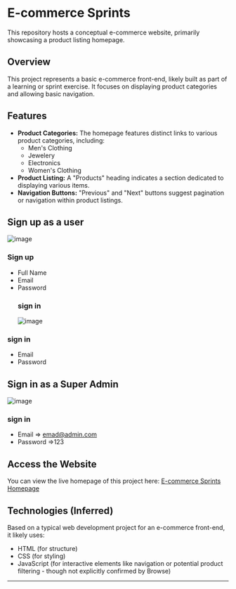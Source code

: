 # E-commerce Sprints

This repository hosts a conceptual e-commerce website, primarily showcasing a product listing homepage.

## Overview

This project represents a basic e-commerce front-end, likely built as part of a learning or sprint exercise. It focuses on displaying product categories and allowing basic navigation.

## Features

* **Product Categories:** The homepage features distinct links to various product categories, including:
    * Men's Clothing
    * Jewelery
    * Electronics
    * Women's Clothing
* **Product Listing:** A "Products" heading indicates a section dedicated to displaying various items.
* **Navigation Buttons:** "Previous" and "Next" buttons suggest pagination or navigation within product listings.

## Sign up as a user 
![image](https://github.com/user-attachments/assets/383d8fb7-f3ce-46f1-9737-578c41d30bc7)
###  Sign up 
- Full Name
- Email
- Password
  ### sign in
  ![image](https://github.com/user-attachments/assets/55c25626-a253-47c8-a36a-82d5666e06b2)
### sign in
  - Email
  - Password
## Sign in as a Super Admin
![image](https://github.com/user-attachments/assets/f57f85dc-a391-48b0-8f88-406fe6b0b938)
### sign in 
- Email => emad@admin.com
- Password =>123
## Access the Website

You can view the live homepage of this project here:
[E-commerce Sprints Homepage](https://emadserag.github.io/E-commerce-sprints/home.html)

## Technologies (Inferred)

Based on a typical web development project for an e-commerce front-end, it likely uses:

* HTML (for structure)
* CSS (for styling)
* JavaScript (for interactive elements like navigation or potential product filtering - though not explicitly confirmed by Browse)

---
